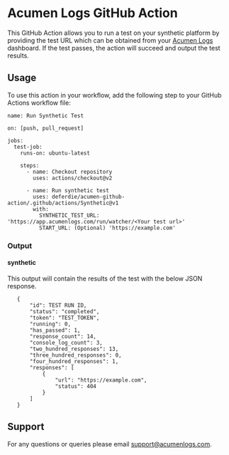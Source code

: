# Acumen Logs GitHub Action

This GitHub Action allows you to run a test on your synthetic platform by providing the test URL which can be obtained from your <a href="https://acumenlogs.com">Acumen Logs</a> dashboard. If the test passes, the action will succeed and output the test results.

## Usage

To use this action in your workflow, add the following step to your GitHub Actions workflow file:

```
name: Run Synthetic Test

on: [push, pull_request]

jobs:
  test-job:
    runs-on: ubuntu-latest

    steps:
      - name: Checkout repository
        uses: actions/checkout@v2

      - name: Run synthetic test
        uses: deferdie/acumen-github-action/.github/actions/Synthetic@v1
        with:
          SYNTHETIC_TEST_URL: 'https://app.acumenlogs.com/run/watcher/<Your test url>'
          START_URL: (Optional) 'https://example.com'

```

### Output
 #### synthetic
 This output will contain the results of the test with the below JSON response.
 ```
    {
        "id": TEST RUN ID,
        "status": "completed",
        "token": "TEST_TOKEN",
        "running": 0,
        "has_passed": 1,
        "response_count": 14,
        "console_log_count": 3,
        "two_hundred_responses": 13,
        "three_hundred_responses": 0,
        "four_hundred_responses": 1,
        "responses": [
            {
                "url": "https://example.com",
                "status": 404
            }
        ]
    }
 ```

## Support
For any questions or queries please email <a href="mailto:support@acumenlogs.com">support@acumenlogs.com</a>. 
